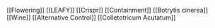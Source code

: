 [[Flowering]]
[[LEAFY]]
[[Crispr]]
[[Containment]]
[[Botrytis cinerea]]
[[Wine]]
[[Alternative Control]]
[[Colletotricum Acutatum]]
